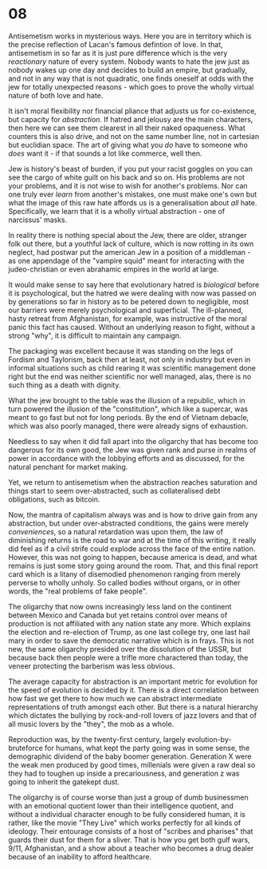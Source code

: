 # 08

Antisemetism works in mysterious ways. Here you are in territory which is the precise reflection of Lacan's famous defintion of love. In that, antisemetism in so far as it is just pure difference which is the very _reactionary_ nature of every system. Nobody wants to hate the jew just as nobody wakes up one day and decides to build an empire, but gradually, and not in any way that is not quadratic, one finds oneself at odds with the jew for totally unexpected reasons - which goes to prove the wholly virtual nature of both love and hate.


It isn't moral flexibility nor financial pliance that adjusts us for co-existence, but capacity for _abstraction_. If hatred and jelousy are the main characters, then here we can see them clearest in all their naked opaqueness. What counters this is also drive, and not on the same number line, not in cartesian but euclidian space. The art of giving what you _do_ have to someone who _does_ want it - if that sounds a lot like commerce, well then.


Jew is history's beast of burden, if you put your racist goggles on you can see the cargo of white guilt on his back and so on. His problems are not your problems, and it is not wise to wish for another's problems. Nor can one truly ever _learn_ from another's mistakes, one must make one's own but what the image of this raw hate affords us is a generalisation about _all_ hate. Specifically, we learn that it is a wholly virtual abstraction - one of narcissus' masks.


In reality there is nothing special about the Jew, there are older, stranger folk out there, but a youthful lack of culture, which is now rotting in its own neglect, had postwar put the american Jew in a position of a middleman - as one appendage of the "vampire squid" meant for interacting with the judeo-christian or even abrahamic empires in the world at large. 


It would make sense to say here that evolutionary hatred is _biological_ before it is psychological, but the hatred we were dealing with now was passed on by generations so far in history as to be petered down to negligible, most our barriers were merely psychological and superficial. The ill-planned, hasty retreat from Afghanistan, for example, was instructive of the moral panic this fact has caused. Without an underlying reason to fight, without a strong "why", it is difficult to maintain any campaign.


The packaging was excellent because it was standing on the legs of Fordism and Taylorism, back then at least, not only in industry but even in informal situations such as child rearing it was scientific management done right but the end was neither scientific nor well managed, alas, there is no such thing as a death with dignity.


What the jew brought to the table was the illusion of a republic, which in turn powered the illusion of the "constitution", which like a supercar, was meant to go fast but not for long periods. By the end of Vietnam debacle, which was also poorly managed, there were already signs of exhaustion.


Needless to say when it did fall apart into the oligarchy that has become too dangerous for its own good, the Jew was given rank and purse in realms of power in accordance with the lobbying efforts and as discussed, for the natural penchant for market making.


Yet, we return to antisemetism when the abstraction reaches saturation and things start to seem over-abstracted, such as collateralised debt obligations, such as bitcoin.


Now, the mantra of capitalism always was and is how to drive gain from any abstraction, but under over-abstracted conditions, the gains were merely _conveniences_, so a natural retardation was upon them, the law of diminishing returns is the road to war and at the time of this writing, it really did feel as if a civil strife could explode across the face of the entire nation. However, this was not going to happen, because america is dead, and what remains is just some story going around the room. That, and this final report card which is a litany of disemodied phenomenon ranging from merely perverse to wholly unholy. So called bodies without organs, or in other words, the "real problems of fake people". 


The oligarchy that now owns increasingly less land on the continent between Mexico and Canada but yet retains control over means of production is not affiliated with any nation state any more. Which explains the election and re-election of Trump, as one last college try, one last hail mary in order to save the democratic narrative which is in frays. This is not new, the same oligarchy presided over the dissolution of the USSR, but because back then people were a trifle more charactered than today, the veneer protecting the barberism was less obvious.


The average capacity for abstraction is an important metric for evolution for the speed of evolution is decided by it. There is a direct correlation between how fast we get there to how much we can abstract intermediate representations of truth amongst each other. But there is a natural hierarchy which dictates the bullying by rock-and-roll lovers of jazz lovers and that of all music lovers by the "they", the mob as a whole.


Reproduction was, by the twenty-first century, largely evolution-by-bruteforce for humans, what kept the party going was in some sense, the demographic dividend of the baby boomer generation. Generation X were the weak men produced by good times, millenials were given a raw deal so they had to toughen up inside a precariousness, and generation z was going to inherit the gatekept dust.


The oligarchy is of course worse than just a group of dumb businessmen with an emotional quotient lower than their intelligence quotient, and without a individual character enough to be fully considered human, it is rather, like the movie "They Live" which works perfectly for all kinds of ideology. Their entourage consists of a host of "scribes and pharises" that guards their dust for them for a sliver. That is how you get both gulf wars, 9/11, Afghanistan, and a show about a teacher who becomes a drug dealer because of an inability to afford healthcare.